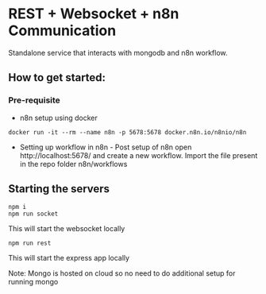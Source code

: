 # REST + Websocket + n8n Communication

Standalone service that interacts with mongodb and n8n workflow.

## How to get started:

### Pre-requisite

- n8n setup using docker

```
docker run -it --rm --name n8n -p 5678:5678 docker.n8n.io/n8nio/n8n
```

- Setting up workflow in n8n - Post setup of n8n open http://localhost:5678/ and create a new workflow. Import the file present in the repo folder n8n/workflows

## Starting the servers

```
npm i 
npm run socket
```
This will start the websocket locally

```
npm run rest
```
This will start the express app locally

Note: Mongo is hosted on cloud so no need to do additional setup for running mongo
